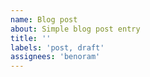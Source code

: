 ```yaml
---
name: Blog post
about: Simple blog post entry
title: ''
labels: 'post, draft'
assignees: 'benoram'
---
```


